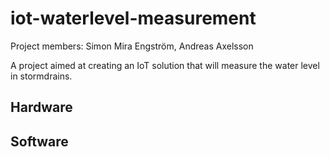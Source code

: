 # iot-waterlevel-measurement

Project members: Simon Mira Engström, Andreas Axelsson

A project aimed at creating an IoT solution that will measure the water level in stormdrains. 


## Hardware

## Software
